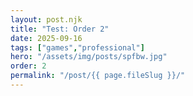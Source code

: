 ```yaml
---
layout: post.njk
title: "Test: Order 2"
date: 2025-09-16
tags: ["games","professional"]
hero: "/assets/img/posts/spfbw.jpg"
order: 2
permalink: "/post/{{ page.fileSlug }}/"
---
```

